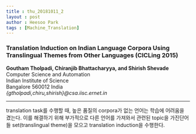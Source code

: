 ```yaml
---
title : thu_20181011_2
layout : post
author : Heesoo Park
tags : [Machine_Translation]
---
```


<h3>Translation Induction on Indian Language Corpora Using Translingual Themes from Other Languages (CICLing 2015)</h3>


<p>

<b>Goutham Tholpadi, Chiranjib Bhattacharyya, and Shirish Shevade</b><br/>
Computer Science and Automation<br/>
Indian Institute of Science<br/>
Bangalore 560012 India<br/>
<em>{gtholpadi,chiru,shirish}@csa.iisc.ernet.in</em><br/>









</p>

<hr />
<p>
translation task를 수행할 때, 높은 품질의 corpora가 없는 언어는 학습에 어려움을 겼는다. 이를 해결하기 위해 부가적으로 다른 언어를 가져와서 관련된 topic을 가진단어들 set(translingual theme)을 모으고 translation induction을 수행한다.
</p>
